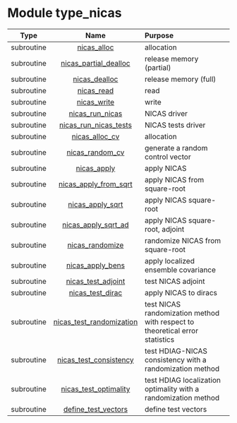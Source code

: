 # Module type_nicas

| Type | Name | Purpose |
| :--: | :--: | :---------- |
| subroutine | [nicas_alloc](https://github.com/JCSDA/saber/tree/develop/src/saber/bump/type_nicas.F90#L70) | allocation |
| subroutine | [nicas_partial_dealloc](https://github.com/JCSDA/saber/tree/develop/src/saber/bump/type_nicas.F90#L126) | release memory (partial) |
| subroutine | [nicas_dealloc](https://github.com/JCSDA/saber/tree/develop/src/saber/bump/type_nicas.F90#L147) | release memory (full) |
| subroutine | [nicas_read](https://github.com/JCSDA/saber/tree/develop/src/saber/bump/type_nicas.F90#L172) | read |
| subroutine | [nicas_write](https://github.com/JCSDA/saber/tree/develop/src/saber/bump/type_nicas.F90#L254) | write |
| subroutine | [nicas_run_nicas](https://github.com/JCSDA/saber/tree/develop/src/saber/bump/type_nicas.F90#L334) | NICAS driver |
| subroutine | [nicas_run_nicas_tests](https://github.com/JCSDA/saber/tree/develop/src/saber/bump/type_nicas.F90#L399) | NICAS tests driver |
| subroutine | [nicas_alloc_cv](https://github.com/JCSDA/saber/tree/develop/src/saber/bump/type_nicas.F90#L499) | allocation |
| subroutine | [nicas_random_cv](https://github.com/JCSDA/saber/tree/develop/src/saber/bump/type_nicas.F90#L552) | generate a random control vector |
| subroutine | [nicas_apply](https://github.com/JCSDA/saber/tree/develop/src/saber/bump/type_nicas.F90#L607) | apply NICAS |
| subroutine | [nicas_apply_from_sqrt](https://github.com/JCSDA/saber/tree/develop/src/saber/bump/type_nicas.F90#L878) | apply NICAS from square-root |
| subroutine | [nicas_apply_sqrt](https://github.com/JCSDA/saber/tree/develop/src/saber/bump/type_nicas.F90#L924) | apply NICAS square-root |
| subroutine | [nicas_apply_sqrt_ad](https://github.com/JCSDA/saber/tree/develop/src/saber/bump/type_nicas.F90#L1134) | apply NICAS square-root, adjoint |
| subroutine | [nicas_randomize](https://github.com/JCSDA/saber/tree/develop/src/saber/bump/type_nicas.F90#L1367) | randomize NICAS from square-root |
| subroutine | [nicas_apply_bens](https://github.com/JCSDA/saber/tree/develop/src/saber/bump/type_nicas.F90#L1444) | apply localized ensemble covariance |
| subroutine | [nicas_test_adjoint](https://github.com/JCSDA/saber/tree/develop/src/saber/bump/type_nicas.F90#L1503) | test NICAS adjoint |
| subroutine | [nicas_test_dirac](https://github.com/JCSDA/saber/tree/develop/src/saber/bump/type_nicas.F90#L1596) | apply NICAS to diracs |
| subroutine | [nicas_test_randomization](https://github.com/JCSDA/saber/tree/develop/src/saber/bump/type_nicas.F90#L1659) | test NICAS randomization method with respect to theoretical error statistics |
| subroutine | [nicas_test_consistency](https://github.com/JCSDA/saber/tree/develop/src/saber/bump/type_nicas.F90#L1790) | test HDIAG-NICAS consistency with a randomization method |
| subroutine | [nicas_test_optimality](https://github.com/JCSDA/saber/tree/develop/src/saber/bump/type_nicas.F90#L1926) | test HDIAG localization optimality with a randomization method |
| subroutine | [define_test_vectors](https://github.com/JCSDA/saber/tree/develop/src/saber/bump/type_nicas.F90#L2115) | define test vectors |
